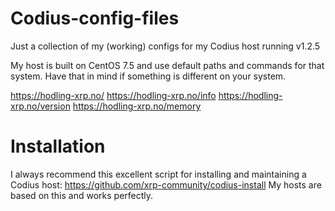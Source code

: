 # Codius-config-files
Just a collection of my (working) configs for my Codius host running v1.2.5

My host is built on CentOS 7.5 and use default paths and commands for that system. Have that in mind if something is different on your system.

https://hodling-xrp.no/
https://hodling-xrp.no/info
https://hodling-xrp.no/version
https://hodling-xrp.no/memory

# Installation
I always recommend this excellent script for installing and maintaining a Codius host: https://github.com/xrp-community/codius-install
My hosts are based on this and works perfectly.
